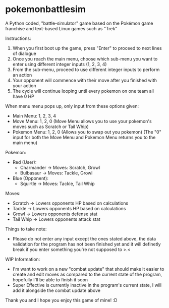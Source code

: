 # pokemonbattlesim
A Python coded, "battle-simulator" game based on the Pokémon game franchise and text-based Linux games such as "Trek"

Instructions:

1. When you first boot up the game, press "Enter" to proceed to next lines of dialogue
2. Once you reach the main menu, choose which sub-menu you want to enter using different integer inputs (1, 2, 3, 4)
3. From the sub-menu, proceed to use different integer inputs to perform an action
4. Your opponent will commence with their move after you finished with your action
5. The cycle will continue looping until every pokemon on one team all have 0 HP

When menu menu pops up, only input from these options given:
- Main Menu: 1, 2, 3, 4
- Move Menu: 1, 2, 0
  (Move Menu allows you to use your pokemon's moves such as Scratch or Tail Whip)
- Pokemon Menu: 1, 2, 0
  (Allows you to swap out you pokemon)
(The "0" input for both the Move Menu and Pokemon Menu returns you to the main menu)


Pokemon:
- Red (User):
  - Charmander -> Moves: Scratch, Growl
  - Bulbasaur -> Moves: Tackle, Growl
- Blue (Opponent):
  - Squirtle -> Moves: Tackle, Tail Whip

Moves:
- Scratch -> Lowers opponents HP based on calculations
- Tackle -> Lowers opponents HP based on calculations
- Growl -> Lowers opponents defense stat
- Tail Whip -> Lowers opponents attack stat

Things to take note:
- Please do not enter any input except the ones stated above, the data validation for the program has not been finished yet and it will definetly break if you enter something you're not supposed to >.<

WIP Information:
- I'm want to work on a new "combat update" that should make it easier to create and edit moves as compared to the current state of the program, hopefully I'll be able to finish it soon
- Super Effective is currently inactive in the program's current state, I will add it alongside the combat update above

Thank you and I hope you enjoy this game of mine! :D
